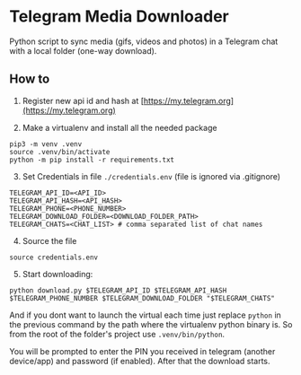 # Telegram Media Downloader

Python script to sync media (gifs, videos and photos) in a Telegram chat with a local folder (one-way download).

## How to

1. Register new api id and hash at [https://my.telegram.org](https://my.telegram.org)

2. Make a virtualenv and install all the needed package

```
pip3 -m venv .venv
source .venv/bin/activate
python -m pip install -r requirements.txt
```

3. Set Credentials in file `./credentials.env` (file is ignored via .gitignore)

```
TELEGRAM_API_ID=<API_ID>
TELEGRAM_API_HASH=<API_HASH>
TELEGRAM_PHONE=<PHONE_NUMBER>
TELEGRAM_DOWNLOAD_FOLDER=<DOWNLOAD_FOLDER_PATH>
TELEGRAM_CHATS=<CHAT_LIST> # comma separated list of chat names
```

4. Source the file

```
source credentials.env
```

5. Start downloading:

```
python download.py $TELEGRAM_API_ID $TELEGRAM_API_HASH $TELEGRAM_PHONE_NUMBER $TELEGRAM_DOWNLOAD_FOLDER "$TELEGRAM_CHATS"
```

And if you dont want to launch the virtual each time just replace `python` in the previous command by the path where the virtualenv python binary is.
So from the root of the folder's project use `.venv/bin/python`.

You will be prompted to enter the PIN you received in telegram (another device/app) and password (if enabled). After that the download starts.